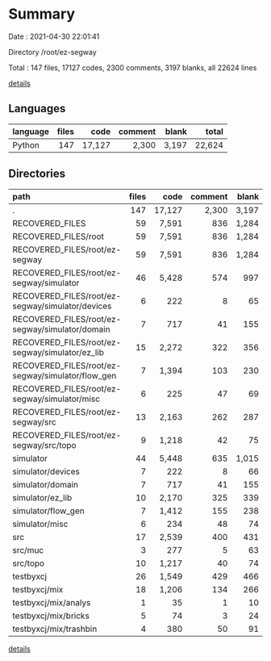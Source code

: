 # Summary

Date : 2021-04-30 22:01:41

Directory /root/ez-segway

Total : 147 files,  17127 codes, 2300 comments, 3197 blanks, all 22624 lines

[details](details.md)

## Languages
| language | files | code | comment | blank | total |
| :--- | ---: | ---: | ---: | ---: | ---: |
| Python | 147 | 17,127 | 2,300 | 3,197 | 22,624 |

## Directories
| path | files | code | comment | blank | total |
| :--- | ---: | ---: | ---: | ---: | ---: |
| . | 147 | 17,127 | 2,300 | 3,197 | 22,624 |
| RECOVERED_FILES | 59 | 7,591 | 836 | 1,284 | 9,711 |
| RECOVERED_FILES/root | 59 | 7,591 | 836 | 1,284 | 9,711 |
| RECOVERED_FILES/root/ez-segway | 59 | 7,591 | 836 | 1,284 | 9,711 |
| RECOVERED_FILES/root/ez-segway/simulator | 46 | 5,428 | 574 | 997 | 6,999 |
| RECOVERED_FILES/root/ez-segway/simulator/devices | 6 | 222 | 8 | 65 | 295 |
| RECOVERED_FILES/root/ez-segway/simulator/domain | 7 | 717 | 41 | 155 | 913 |
| RECOVERED_FILES/root/ez-segway/simulator/ez_lib | 15 | 2,272 | 322 | 356 | 2,950 |
| RECOVERED_FILES/root/ez-segway/simulator/flow_gen | 7 | 1,394 | 103 | 230 | 1,727 |
| RECOVERED_FILES/root/ez-segway/simulator/misc | 6 | 225 | 47 | 69 | 341 |
| RECOVERED_FILES/root/ez-segway/src | 13 | 2,163 | 262 | 287 | 2,712 |
| RECOVERED_FILES/root/ez-segway/src/topo | 9 | 1,218 | 42 | 75 | 1,335 |
| simulator | 44 | 5,448 | 635 | 1,015 | 7,098 |
| simulator/devices | 7 | 222 | 8 | 66 | 296 |
| simulator/domain | 7 | 717 | 41 | 155 | 913 |
| simulator/ez_lib | 10 | 2,170 | 325 | 339 | 2,834 |
| simulator/flow_gen | 7 | 1,412 | 155 | 238 | 1,805 |
| simulator/misc | 6 | 234 | 48 | 74 | 356 |
| src | 17 | 2,539 | 400 | 431 | 3,370 |
| src/muc | 3 | 277 | 5 | 63 | 345 |
| src/topo | 10 | 1,217 | 40 | 74 | 1,331 |
| testbyxcj | 26 | 1,549 | 429 | 466 | 2,444 |
| testbyxcj/mix | 18 | 1,206 | 134 | 266 | 1,606 |
| testbyxcj/mix/analys | 1 | 35 | 1 | 10 | 46 |
| testbyxcj/mix/bricks | 5 | 74 | 3 | 24 | 101 |
| testbyxcj/mix/trashbin | 4 | 380 | 50 | 91 | 521 |

[details](details.md)